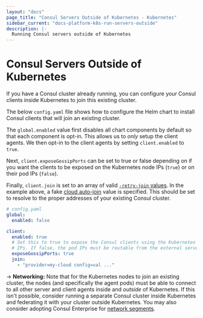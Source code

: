 ```yaml
---
layout: "docs"
page_title: "Consul Servers Outside of Kubernetes - Kubernetes"
sidebar_current: "docs-platform-k8s-run-servers-outside"
description: |-
  Running Consul servers outside of Kubernetes
---
```


# Consul Servers Outside of Kubernetes

If you have a Consul cluster already running, you can configure your
Consul clients inside Kubernetes to join this existing cluster.

The below `config.yaml` file shows how to configure the Helm chart to install
Consul clients that will join an existing cluster.

The `global.enabled` value first disables all chart components by default
so that each component is opt-in. This allows us to _only_ setup the client
agents. We then opt-in to the client agents by setting `client.enabled` to
`true`.

Next, `client.exposeGossipPorts` can be set to true or false depending on if
you want the clients to be exposed on the Kubernetes node IPs (`true`) or on
their pod IPs (`false`).

Finally, `client.join` is set to an array of valid
[`-retry-join` values](/docs/agent/options.html#retry-join). In the
example above, a fake [cloud auto-join](/docs/agent/cloud-auto-join.html)
value is specified. This should be set to resolve to the proper addresses of
your existing Consul cluster.

```yaml
# config.yaml
global:
  enabled: false

client:
  enabled: true
  # Set this to true to expose the Consul clients using the Kubernetes node
  # IPs. If false, the pod IPs must be routable from the external servers.
  exposeGossipPorts: true
  join:
    - "provider=my-cloud config=val ..."
```


-> **Networking:** Note that for the Kubernetes nodes to join an existing
cluster, the nodes (and specifically the agent pods) must be able to connect
to all other server and client agents inside and _outside_ of Kubernetes.
If this isn't possible, consider running a separate Consul cluster inside Kubernetes
and federating it with your cluster outside Kubernetes.
You may also consider adopting Consul Enterprise for
[network segments](/docs/enterprise/network-segments/index.html).


